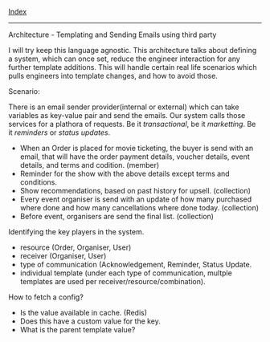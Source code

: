 [Index](index.md)

---

Architecture - Templating and Sending Emails using third party

I will try keep this language agnostic. This architecture talks about defining a system, which can once set, reduce the engineer interaction for any further template additions. This will handle certain real life scenarios which pulls engineers into template changes, and how to avoid those.

Scenario:

There is an email sender provider(internal or external) which can take variables as key-value pair and send the emails. Our system calls those services for a plathora of requests. Be it _transactional_, be it _marketting_. Be it _reminders_ or _status updates_.

- When an Order is placed for movie ticketing, the buyer is send with an email, that will have the order payment details, voucher details, event details, and terms and codition. (member)
- Reminder for the show with the above details except terms and conditions.
- Show recommendations, based on past history for upsell. (collection)
- Every event organiser is send with an update of how many purchased where done and how many cancellations where done today. (collection)
- Before event, organisers are send the final list. (collection)

Identifying the key players in the system.

- resource (Order, Organiser, User)
- receiver (Organiser, User)
- type of communication (Acknowledgement, Reminder, Status Update.
- individual template (under each type of communication, multple templates are used per receiver/resource/combination).



How to fetch a config?

- Is the value available in cache. (Redis)
- Does this have a custom value for the key.
- What is the parent template value?
